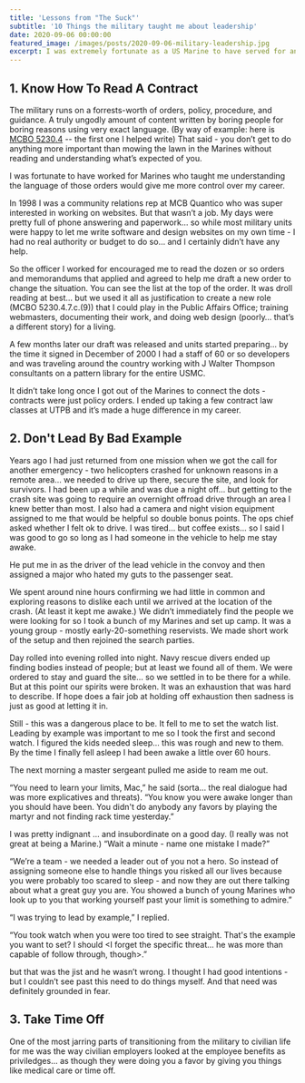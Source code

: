 ```yaml
---
title: 'Lessons from "The Suck"'
subtitle: '10 Things the military taught me about leadership'
date: 2020-09-06 00:00:00
featured_image: /images/posts/2020-09-06-military-leadership.jpg
excerpt: I was extremely fortunate as a US Marine to have served for and with some truely excellent leaders. Many of those lessons continue to affect how I approach management today.
---
```


## 1. Know How To Read A Contract

The military runs on a forrests-worth of orders, policy, procedure, and guidance. A truly ungodly amount of content written by boring people for boring reasons using very exact language. (By way of example: here is [MCBO 5230.4](https://www.quantico.marines.mil/Portals/147/Adjutant/SSIC/05000/MCBO%205230.4%20-%20POLICY%20AND%20PROCEDURES%20FOR%20ESTABLISHING%20AND%20CONTENT.pdf) -- the first one I helped write) That said - you don’t get to do anything more important than mowing the lawn in the Marines without reading and understanding what’s expected of you.

I was fortunate to have worked for Marines who taught me understanding the language of those orders would give me more control over my career.

In 1998 I was a community relations rep at MCB Quantico who was super interested in working on websites. But that wasn’t a job. My days were pretty full of phone answering and paperwork… so while most military units were happy to let me write software and design websites on my own time - I had no real authority or budget to do so… and I certainly didn’t have any help.

So the officer I worked for encouraged me to read the dozen or so orders and memorandums that applied and agreed to help me draft a new order to change the situation. You can see the list at the top of the order. It was droll reading at best… but we used it all as justification to create a new role (MCBO 5230.4.7.c.(9)) that I could play in the Public Affairs Office; training webmasters, documenting their work, and doing web design (poorly… that’s a different story) for a living.

A few months later our draft was released and units started preparing… by the time it signed in December of 2000 I had a staff of 60 or so developers and was traveling around the country working with J Walter Thompson consultants on a pattern library for the entire USMC.

It didn’t take long once I got out of the Marines to connect the dots - contracts were just policy orders. I ended up taking a few contract law classes at UTPB and it’s made a huge difference in my career.

## 2. Don't Lead By Bad Example

Years ago I had just returned from one mission when we got the call for another emergency - two helicopters crashed for unknown reasons in a remote area… we needed to drive up there, secure the site, and look for survivors. I had been up a while and was due a night off… but getting to the crash site was going to require an overnight offroad drive through an area I knew better than most. I also had a camera and night vision equipment assigned to me that would be helpful so double bonus points. The ops chief asked whether I felt ok to drive. I was tired… but coffee exists… so I said I was good to go so long as I had someone in the vehicle to help me stay awake.

He put me in as the driver of the lead vehicle in the convoy and then assigned a major who hated my guts to the passenger seat.

We spent around nine hours confirming we had little in common and exploring reasons to dislike each until we arrived at the location of the crash. (At least it kept me awake.) We didn’t immediately find the people we were looking for so I took a bunch of my Marines and set up camp. It was a young group - mostly early-20-something reservists. We made short work of the setup and then rejoined the search parties.

Day rolled into evening rolled into night. Navy rescue divers ended up finding bodies instead of people; but at least we found all of them. We were ordered to stay and guard the site… so we settled in to be there for a while. But at this point our spirits were broken. It was an exhaustion that was hard to describe. If hope does a fair job at holding off exhaustion then sadness is just as good at letting it in.

Still - this was a dangerous place to be. It fell to me to set the watch list. Leading by example was important to me so I took the first and second watch. I figured the kids needed sleep… this was rough and new to them. By the time I finally fell asleep I had been awake a little over 60 hours.

The next morning a master sergeant pulled me aside to ream me out.

“You need to learn your limits, Mac,” he said (sorta... the real dialogue had was more explicatives and threats). “You know you were awake longer than you should have been. You didn't do anybody any favors by playing the martyr and not finding rack time yesterday.”

I was pretty indignant … and insubordinate on a good day. (I really was not great at being a Marine.) “Wait a minute - name one mistake I made?”

“We’re a team - we needed a leader out of you not a hero. So instead of assigning someone else to handle things you risked all our lives because you were probably too scared to sleep - and now they are out there talking about what a great guy you are. You showed a bunch of young Marines who look up to you that working yourself past your limit is something to admire.”

“I was trying to lead by example,” I replied.

“You took watch when you were too tired to see straight. That's the example you want to set? I should <I forget the specific threat... he was more than capable of follow through, though>.”  

but that was the jist and he wasn’t wrong. I thought I had good intentions - but I couldn’t see past this need to do things myself. And that need was definitely grounded in fear.


## 3. Take Time Off

One of the most jarring parts of transitioning from the military to civilian life for me was the way civilian employers looked at the employee benefits as priviledges... as though they were doing you a favor by giving you things like medical care or time off.
